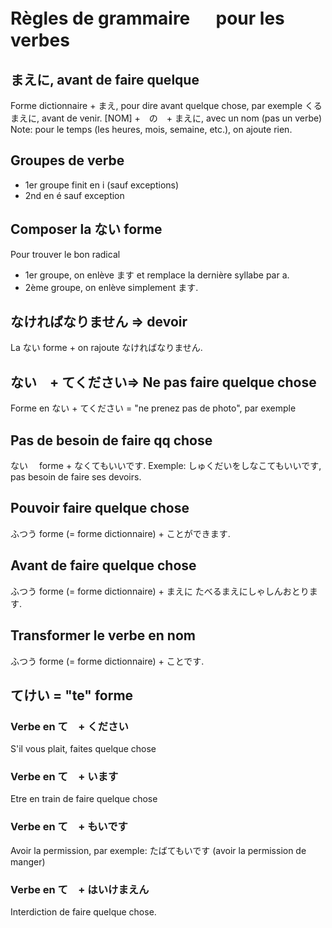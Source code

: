 # Règles de grammaire 　 pour les verbes

## まえに, avant de faire quelque

Forme dictionnaire + まえ, pour dire avant quelque chose, par exemple くるまえに, avant de venir.
[NOM] +　の　+ まえに, avec un nom (pas un verbe)
Note: pour le temps (les heures, mois, semaine, etc.), on ajoute rien.

## Groupes de verbe

- 1er groupe finit en i (sauf exceptions)
- 2nd en é sauf exception

## Composer la ない forme

Pour trouver le bon radical

- 1er groupe, on enlève ます et remplace la dernière syllabe par a.
- 2ème groupe, on enlève simplement ます.

## なければなりません => devoir

La ない forme + on rajoute なければなりません.

## ない　+ てください=> Ne pas faire quelque chose

Forme en ない + てください = "ne prenez pas de photo", par exemple

## Pas de besoin de faire qq chose

ない　 forme + なくてもいいです.
Exemple: しゅくだいをしなこてもいいです, pas besoin de faire ses devoirs.

## Pouvoir faire quelque chose

ふつう forme (= forme dictionnaire) + ことができます.

## Avant de faire quelque chose

ふつう forme (= forme dictionnaire) + まえに
たべるまえにしゃしんおとります.

## Transformer le verbe en nom

ふつう forme (= forme dictionnaire) + ことです.

## てけい = "te" forme

### Verbe en て　+ ください

S'il vous plait, faites quelque chose

### Verbe en て　+ います

Etre en train de faire quelque chose

### Verbe en て　+ もいです

Avoir la permission, par exemple: たばてもいです (avoir la permission de manger)

### Verbe en て　+ はいけまえん

Interdiction de faire quelque chose.
